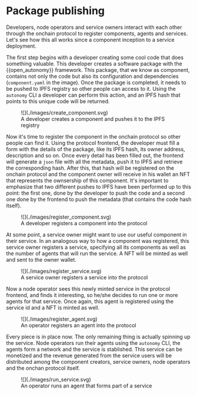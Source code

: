 # Package publishing

Developers, node operators and service owners interact with each other through the onchain protocol to register components, agents and services. Let's see how this all works since
a component inception to a service deployment.

The first step begins with a developer creating some cool code that does something valuable. This developer creates a software package with the {{open_autonomy}}
framework. This package, that we know as component, contains not only the code but also its configuration and dependencies (```component.yaml``` in the image). Once the package is completed,
it needs to be pushed to IPFS registry so other people can access to it. Using the ```autonomy``` CLI a developer can perform this action, and an IPFS hash that
points to this unique code will be returned.

<figure markdown>
![](./images/create_component.svg)
<figcaption>A developer creates a component and pushes it to the IPFS registry</figcaption>
</figure>

Now it's time to register the component in the onchain protocol so other people can find it. Using the protocol frontend, the developer must fill a form with
the details of the package, like its IPFS hash, its owner address, description and so on. Once every detail has been filled out, the frontend will generate a ```json```
file with all the metadata, push it to IPFS and retrieve the corresponding hash. After this, that hash will be registered on the onchain protocol and the component
owner will receive in his wallet an NFT that represents the ownsership of this component. It's important to emphasize that two different pushes to IPFS have been
performed up to this point: the first one, done by the developer to push the code and a second one done by the frontend to push the metadata (that contains the code hash itself).

<figure markdown>
![](./images/register_component.svg)
<figcaption>A developer registers a component into the protocol</figcaption>
</figure>

At some point, a service owner might want to use our useful component in their service. In an analogous way to how a component was registered, this service owner
registers a service, specifying all its components as well as the number of agents that will run the service. A NFT will be minted as well and sent to the owner wallet.

<figure markdown>
![](./images/register_service.svg)
<figcaption>A service owner registers a service into the protocol</figcaption>
</figure>

Now a node operator sees this newly minted service in the protocol frontend, and finds it interesting, so he/she decides to run one or more agents for that service.
Once again, this agent is registered using the service id and a NFT is minted as well.

<figure markdown>
![](./images/register_agent.svg)
<figcaption>An operator registers an agent into the protocol</figcaption>
</figure>

Every piece is in place now. The only remaining thing is actually spinning up the service. Node operators run their agents using the ```autonomy``` CLI, the agents
form a network and the service is stablished. This service can be monetized and the revenue generated from the service users will be distributed among the component creators, service owners, node operators and the onchan protocol itself.

<figure markdown>
![](./images/run_service.svg)
<figcaption>An operator runs an agent that forms part of a service</figcaption>
</figure>